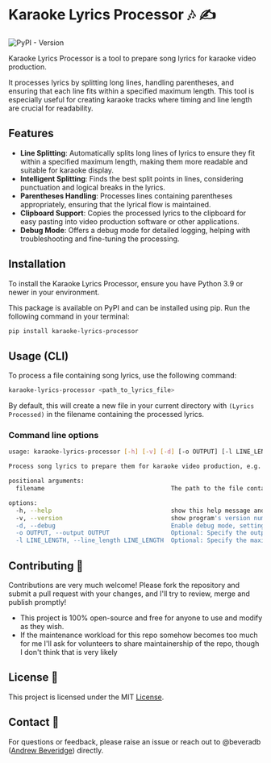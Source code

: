 # Karaoke Lyrics Processor 🎶 ✍️

![PyPI - Version](https://img.shields.io/pypi/v/karaoke-lyrics-processor)

Karaoke Lyrics Processor is a tool to prepare song lyrics for karaoke video production. 

It processes lyrics by splitting long lines, handling parentheses, and ensuring that each line fits within a specified maximum length. 
This tool is especially useful for creating karaoke tracks where timing and line length are crucial for readability.

## Features

- **Line Splitting**: Automatically splits long lines of lyrics to ensure they fit within a specified maximum length, making them more readable and suitable for karaoke display.
- **Intelligent Splitting**: Finds the best split points in lines, considering punctuation and logical breaks in the lyrics.
- **Parentheses Handling**: Processes lines containing parentheses appropriately, ensuring that the lyrical flow is maintained.
- **Clipboard Support**: Copies the processed lyrics to the clipboard for easy pasting into video production software or other applications.
- **Debug Mode**: Offers a debug mode for detailed logging, helping with troubleshooting and fine-tuning the processing.

## Installation

To install the Karaoke Lyrics Processor, ensure you have Python 3.9 or newer in your environment. 

This package is available on PyPI and can be installed using pip. Run the following command in your terminal:

```bash
pip install karaoke-lyrics-processor
```

## Usage (CLI)

To process a file containing song lyrics, use the following command:

```bash
karaoke-lyrics-processor <path_to_lyrics_file>
```

By default, this will create a new file in your current directory with `(Lyrics Processed)` in the filename containing the processed lyrics.

### Command line options

```bash
usage: karaoke-lyrics-processor [-h] [-v] [-d] [-o OUTPUT] [-l LINE_LENGTH] filename

Process song lyrics to prepare them for karaoke video production, e.g. by splitting long lines

positional arguments:
  filename                                   The path to the file containing the song lyrics to process.

options:
  -h, --help                                 show this help message and exit
  -v, --version                              show program's version number and exit
  -d, --debug                                Enable debug mode, setting log level to DEBUG.
  -o OUTPUT, --output OUTPUT                 Optional: Specify the output filename for the processed lyrics.
  -l LINE_LENGTH, --line_length LINE_LENGTH  Optional: Specify the maximum line length for the processed lyrics. Default is 36.
```

## Contributing 🤝

Contributions are very much welcome! Please fork the repository and submit a pull request with your changes, and I'll try to review, merge and publish promptly!

- This project is 100% open-source and free for anyone to use and modify as they wish. 
- If the maintenance workload for this repo somehow becomes too much for me I'll ask for volunteers to share maintainership of the repo, though I don't think that is very likely

## License 📄

This project is licensed under the MIT [License](LICENSE).

## Contact 💌

For questions or feedback, please raise an issue or reach out to @beveradb ([Andrew Beveridge](mailto:andrew@beveridge.uk)) directly.
